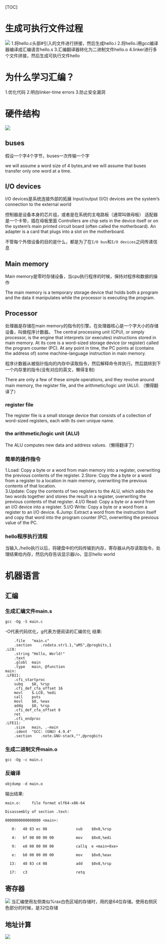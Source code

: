 [TOC]
# 生成可执行文件过程
![](./compilation.png)
1.将hello.c头部#引入的文件进行拼接，然后生成hello.i
2.将hello.i用gcc编译器编译成汇编语言hello.s
3.汇编翻译器转化为二进制文件hello.o
4.linker进行多个文件拼接，然后生成可执行文件hello
# 为什么学习汇编？
1.优化代码
2.明白linker-time errors
3.防止安全漏洞


# 硬件结构
![](./hardware.png)
## buses
假设一个字4个字节，buses一次传输一个字

we will assume a word size of 4 bytes,and we will assume that buses transfer only one word at a time.

## I/O devices
I/O devices是系统连接外部的拓展
Input/output (I/O) devices are the system’s connection to the external world

控制器是设备本身的芯片组，或者是在系统的主电路板（通常叫做母板）
适配器是一个卡带，插在母板里面
Controllers are chip sets in the device itself or on the system’s main printed circuit board (often called the motherboard). An adapter is a card that plugs into a slot on the motherboard.

不管每个外借设备的目的是什么，都是为了在`I/O bus`和`I/O devices`之间传递信息

## Main memory
Main memory是零时存储设备，当cpu执行程序的时候，保持对程序和数据的操作

The main memory is a temporary storage device that holds both a program and the data it manipulates
while the processor is executing the program.

## Processor
处理器是存储在main memory的指令的引擎。在处理器核心是一个字大小的存储设备，叫做程序计数器。
The central processing unit (CPU), or simply processor, is the engine that interprets (or executes) instructions stored in main memory. At its core is a word-sized storage device (or register) called the program counter (PC). At any point in time, the PC points at (contains the address of) some machine-language instruction in main memory.

程序计数器从被指针指向的内存中读取指令，然后解释命令并执行。然后跳转到下一个内存里的指令(没有对应的英文，懒得复制)

There are only a few of these simple operations, and they revolve around main memory, the register file, and
the arithmetic/logic unit (ALU). （懒得翻译了）
### register file
The register file is a small storage device that consists of a collection of word-sized registers, each with its own unique name. 
### the arithmetic/logic unit (ALU)
The ALU computes new data and address values.（懒得翻译了）

### 简单的操作指令
1.Load: Copy a byte or a word from main memory into a register, overwriting the previous contents of the register. 
2.Store: Copy the a byte or a word from a register to a location in main memory, overwriting the
previous contents of that location.  
3.Update: Copy the contents of two registers to the ALU, which adds the two words together and stores
the result in a register, overwriting the previous contents of that register. 
4.I/O Read: Copy a byte or a word from an I/O device into a register.
5.I/O Write: Copy a byte or a word from a register to an I/O device.
6.Jump: Extract a word from the instruction itself and copy that word into the program counter (PC),
overwriting the previous value of the PC.

### hello程序执行流程
当输入./hello执行以后，将硬盘中的代码传输到内存，寄存器从内存读取指令，处理结果给内存，然后内存告诉显示器i/o，显示hello world


# 机器语言

## 汇编
### 生成汇编文件main.s
```
gcc -Og -S main.c
```
-O代表代码优化，g代表方便阅读的汇编优化
结果:
```
	.file	"main.c"
	.section	.rodata.str1.1,"aMS",@progbits,1
.LC0:
	.string	"Hello, World!"
	.text
	.globl	main
	.type	main, @function
main:
.LFB11:
	.cfi_startproc
	subq	$8, %rsp
	.cfi_def_cfa_offset 16
	movl	$.LC0, %edi
	call	puts
	movl	$0, %eax
	addq	$8, %rsp
	.cfi_def_cfa_offset 8
	ret
	.cfi_endproc
.LFE11:
	.size	main, .-main
	.ident	"GCC: (GNU) 4.9.4"
	.section	.note.GNU-stack,"",@progbits
```
### 生成二进制文件main.o
```
gcc -Og -c main.c
```
### 反编译
```
objdump -d main.o
```
输出结果:
```
main.o:     file format elf64-x86-64

Disassembly of section .text:

0000000000000000 <main>:

   0:	48 83 ec 08          	sub    $0x8,%rsp

   4:	bf 00 00 00 00       	mov    $0x0,%edi

   9:	e8 00 00 00 00       	callq  e <main+0xe>

   e:	b8 00 00 00 00       	mov    $0x0,%eax

  13:	48 83 c4 08          	add    $0x8,%rsp

  17:	c3                   	retq   
```

## 寄存器
![](./registers.png)
当汇编使用左侧类似%rax白色区域的存储时，用的是64位存储。使用右侧灰色部分的时候，是32位存储

## 地址计算
![](./address_computation.png)